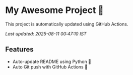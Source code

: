 # My Awesome Project 🚀

This project is automatically updated using GitHub Actions.

_Last updated: 2025-08-11 00:47:10 IST_

## Features
- Auto-update README using Python 🐍
- Auto Git push with GitHub Actions 🤖
